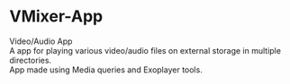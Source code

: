 # VMixer-App
Video/Audio App<br>
A app for playing various video/audio files on external storage in multiple directories.<br>
App made using Media queries and Exoplayer tools.<br>
<img src="">

